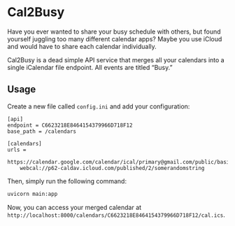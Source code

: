 # Cal2Busy

Have you ever wanted to share your busy schedule with others, but found yourself juggling too many different calendar apps? Maybe you use iCloud and would have to share each calendar individually.

Cal2Busy is a dead simple API service that merges all your calendars into a single iCalendar file endpoint. All events are titled “Busy.”

## Usage

Create a new file called `config.ini` and add your configuration:

```
[api]
endpoint = C6623218E8464154379966D718F12
base_path = /calendars

[calendars]
urls =
    https://calendar.google.com/calendar/ical/primary@gmail.com/public/basic.ics
    webcal://p62-caldav.icloud.com/published/2/somerandomstring
```

Then, simply run the following command:

```bash
uvicorn main:app
```

Now, you can access your merged calendar at `http://localhost:8000/calendars/C6623218E8464154379966D718F12/cal.ics`.

